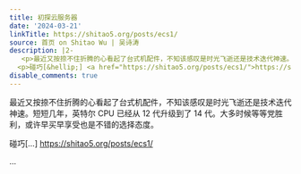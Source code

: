 ```yaml
---
title: 初探云服务器
date: '2024-03-21'
linkTitle: https://shitao5.org/posts/ecs1/
source: 首页 on Shitao Wu | 吴诗涛
description: |2-
   <p>最近又按捺不住折腾的心看起了台式机配件，不知该感叹是时光飞逝还是技术迭代神速。短短几年，英特尔 CPU 已经从 12 代升级到了 14 代。大多时候等等党胜利，或许早买早享受也是不错的选择态度。</p>
  <p>碰巧[&hellip;] <a href="https://shitao5.org/posts/ecs1/">https://shitao5.org/posts/ecs1/</a></p>  ...
disable_comments: true
---
```

 <p>最近又按捺不住折腾的心看起了台式机配件，不知该感叹是时光飞逝还是技术迭代神速。短短几年，英特尔 CPU 已经从 12 代升级到了 14 代。大多时候等等党胜利，或许早买早享受也是不错的选择态度。</p>
<p>碰巧[&hellip;] <a href="https://shitao5.org/posts/ecs1/">https://shitao5.org/posts/ecs1/</a></p>  ...